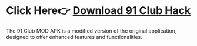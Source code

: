 # Click Here👉 [Download 91 Club Hack](https://telegram.me/recon_dart_money)

The 91 Club MOD APK is a modified version of the original application, designed to offer enhanced features and functionalities.

